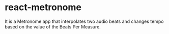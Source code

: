 # react-metronome

It is a Metronome app that interpolates two audio beats and changes tempo based on the value of the Beats Per Measure.
